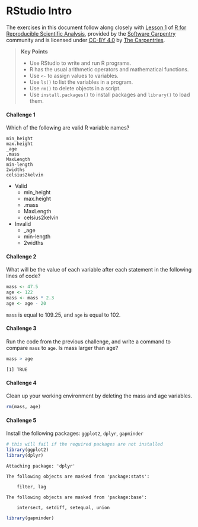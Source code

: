 RStudio Intro
================

The exercises in this document follow along closely with [Lesson
1](https://swcarpentry.github.io/r-novice-gapminder/01-rstudio-intro/index.html)
of [R for Reproducible Scientific
Analysis](https://swcarpentry.github.io/r-novice-gapminder/), provided
by the [Software Carpentry](https://software-carpentry.org/) community
and is licensed under [CC-BY
4.0](https://creativecommons.org/licenses/by/4.0/) by [The
Carpentries](https://carpentries.org/).

<div>

> **Key Points**
>
> - Use RStudio to write and run R programs.
> - R has the usual arithmetic operators and mathematical functions.
> - Use `<-` to assign values to variables.
> - Use `ls()` to list the variables in a program.
> - Use `rm()` to delete objects in a script.
> - Use `install.packages()` to install packages and `library()` to load
>   them.

</div>

#### Challenge 1

Which of the following are valid R variable names?

    min_height
    max.height
    _age
    .mass
    MaxLength
    min-length
    2widths
    celsius2kelvin

- Valid
  - min_height
  - max.height
  - .mass
  - MaxLength
  - celsius2kelvin
- Invalid
  - \_age
  - min-length
  - 2widths

#### Challenge 2

What will be the value of each variable after each statement in the
following lines of code?

``` r
mass <- 47.5
age <- 122
mass <- mass * 2.3
age <- age - 20
```

`mass` is equal to 109.25, and `age` is equal to 102.

#### Challenge 3

Run the code from the previous challenge, and write a command to compare
`mass` to `age`. Is mass larger than age?

``` r
mass > age
```

    [1] TRUE

#### Challenge 4

Clean up your working environment by deleting the mass and age
variables.

``` r
rm(mass, age)
```

#### Challenge 5

Install the following packages: `ggplot2`, `dplyr`, `gapminder`

``` r
# this will fail if the required packages are not installed
library(ggplot2)
library(dplyr)
```


    Attaching package: 'dplyr'

    The following objects are masked from 'package:stats':

        filter, lag

    The following objects are masked from 'package:base':

        intersect, setdiff, setequal, union

``` r
library(gapminder)
```
